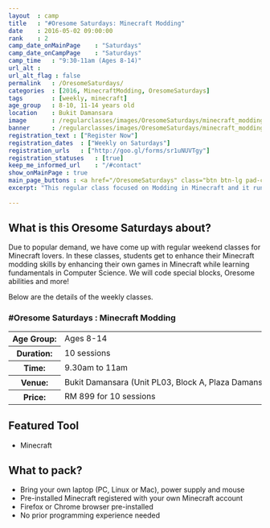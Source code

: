 ```yaml
---
layout	: camp
title 	: "#Oresome Saturdays: Minecraft Modding"
date  	: 2016-05-02 09:00:00
rank    : 2
camp_date_onMainPage 	: "Saturdays"
camp_date_onCampPage 	: "Saturdays"
camp_time	: "9:30-11am (Ages 8-14)"
url_alt : 
url_alt_flag : false
permalink   : /OresomeSaturdays/
categories  : [2016, MinecraftModding, OresomeSaturdays]
tags    	: [weekly, minecraft]
age_group 	: 8-10, 11-14 years old
location	: Bukit Damansara
image		: /regularclasses/images/OresomeSaturdays/minecraft_modding_weeklyclass_mainPage.png
banner		: /regularclasses/images/OresomeSaturdays/minecraft_modding_weeklyclass_banner.png
registration_text : ["Register Now"]
registration_dates	: ["Weekly on Saturdays"]
registration_urls	: ["http://goo.gl/forms/sr1uNUVTgy"]
registration_statuses	: [true]
keep_me_informed_url	: "/#contact"
show_onMainPage : true
main_page_buttons : <a href="/OresomeSaturdays" class="btn btn-lg pad-c btn-primary-pale">Learn more</a>
excerpt: "This regular class focused on Modding in Minecraft and it runs every Saturday"
 
---
```


<h2>What is this Oresome Saturdays about? </h2>
Due to popular demand, we have come up with regular weekend classes for Minecraft lovers. In these classes, students get to enhance their Minecraft modding skills by enhancing their own games in Minecraft while learning fundamentals in Computer Science. We will code special blocks, Oresome abilities and more!

Below are the details of the weekly classes.

<h3>#Oresome Saturdays : Minecraft Modding</h3>
<table style="white-space: nowrap">
    <col width="13%" />
    <col width="87%" />
    <tr>
        <th>Age Group:</th>
        <td>Ages 8-14</td>
    </tr>
    <tr>
        <th>Duration:</th>
        <td>10 sessions</td>
    </tr>
    <tr>
        <th>Time:</th>
        <td>9.30am to 11am </td>
    </tr>
    <tr>
        <th>Venue:</th>
        <td>Bukit Damansara (Unit PL03, Block A, Plaza Damansara, Damansara Heights)</td>
    </tr>
    <tr>
        <th>Price:</th>
        <td>RM 899 for 10 sessions </td>
    </tr>
</table>

<!--
<h3>Minecraft Masters</h3>
<table style="white-space: nowrap">
    <col width="13%" />
    <col width="87%" />
    <tr>
        <th>Age Group:</th>
        <td>Ages 11-14 </td>
    </tr>
    <tr>
        <th>Duration:</th>
        <td>10 sessions </td>
    </tr> 
    <tr>
        <th>Time:</th>
        <td>11.30am to 1pm </td>
    </tr>
    <tr>
        <th>Venue:</th>
        <td>Bukit Damansara (Unit PL03, Block A, Plaza Damansara, Damansara Heights)</td>
    </tr>
    <tr>
        <th>Price:</th>
        <td>RM 899 for 10 sessions </td>
    </tr>
</table>
-->
   
<h2>Featured Tool</h2>
<ul>
<li> Minecraft </li>
</ul>

<h2>What to pack?</h2>
<ul>
<li> Bring your own laptop (PC, Linux or Mac), power supply and mouse</li>
<li> Pre-installed Minecraft registered with your own Minecraft account</li>
<li> Firefox or Chrome browser pre-installed </li>
<li> No prior programming experience needed </li>
</ul>